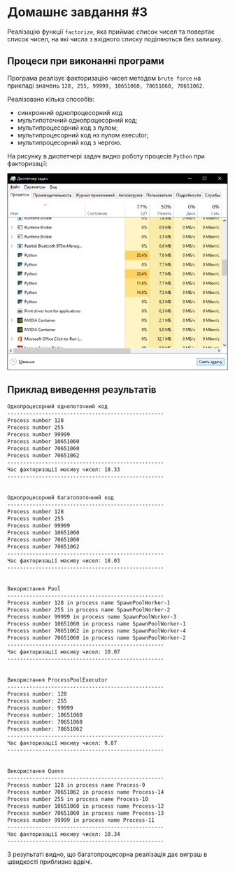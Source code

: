 # Домашнє завдання #3

Реалізацію функції `factorize`, яка приймає список чисел та повертає список чисел, на які числа з вхідного списку поділяються без залишку.

## Процеси при виконанні програми

Програма реалізує факторизацію чисел методом `brute force` на прикладі значень `128, 255, 99999, 10651060, 70651060, 70651062`.

Реалізовано кілька способів:

- синхронний однопроцесорний код
- мультипоточний однопроцесорний код;
- мультипроцесорний код з пулом;
- мультипроцесорний код нз пулом executor;
- мультипроцесорний код з чергою.

На рисунку в диспетчері задач видно роботу процесів `Python` при факторизації:

![Processes](processes.png)

## Приклад виведення результатів

```text
Однопроцесорний однопоточний код
--------------------------------------------------
Process number 128
Process number 255
Process number 99999
Process number 10651060
Process number 70651060
Process number 70651062
--------------------------------------------------
Час факторизації масиву чисел: 18.33
--------------------------------------------------


Однопроцесорний багатопоточний код
--------------------------------------------------
Process number 128
Process number 255
Process number 99999
Process number 10651060
Process number 70651060
Process number 70651062
--------------------------------------------------
Час факторизації масиву чисел: 18.03
--------------------------------------------------


Використання Pool
--------------------------------------------------
Process number 128 in process name SpawnPoolWorker-1
Process number 255 in process name SpawnPoolWorker-2
Process number 99999 in process name SpawnPoolWorker-3
Process number 10651060 in process name SpawnPoolWorker-1
Process number 70651062 in process name SpawnPoolWorker-4
Process number 70651060 in process name SpawnPoolWorker-2
--------------------------------------------------
Час факторизації масиву чисел: 10.07
--------------------------------------------------


Використання ProcessPoolExecutor
--------------------------------------------------
Process number: 128
Process number: 255
Process number: 99999
Process number: 10651060
Process number: 70651060
Process number: 70651062
--------------------------------------------------
Час факторизації масиву чисел: 9.87
--------------------------------------------------


Використання Quene
--------------------------------------------------
Process number 128 in process name Process-9
Process number 70651062 in process name Process-14
Process number 255 in process name Process-10
Process number 10651060 in process name Process-12
Process number 70651060 in process name Process-13
Process number 99999 in process name Process-11
--------------------------------------------------
Час факторизації масиву чисел: 10.34
--------------------------------------------------
```

З результаті видно, що багатопроцесорна реалізація дає виграш в швидкості приблизно вдвічі.
